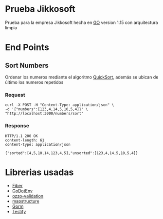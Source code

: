 # Prueba Jikkosoft

Prueba para la empresa Jikkosoft hecha en [GO](https://golang.org/) version 1.15 con arquitectura limpia

# End Points

## Sort Numbers

Ordenar los numeros mediante el algoritmo [QuickSort](https://www.youtube.com/watch?v=WaNLJf8xzC4), además se ubican de
último los numeros repetidos

### Request

```curl
curl -X POST -H "Content-Type: application/json" \
-d '{"numbers":[123,4,14,5,10,5,4]}' \
"http://localhost:3000/numbers/sort"
```

### Response

    HTTP/1.1 200 OK
    content-length: 61
    content-type: application/json

    {"sorted":[4,5,10,14,123,4,5],"unsorted":[123,4,14,5,10,5,4]}

# Librerias usadas

- [Fiber](https://docs.gofiber.io/)
- [GoDotEnv](https://github.com/joho/godotenv)
- [ozzo-validation](https://github.com/go-ozzo/ozzo-validation)
- [mapstructure](https://github.com/mitchellh/mapstructure)
- [Gorm](https://gorm.io/)
- [Testify](https://github.com/stretchr/testify)